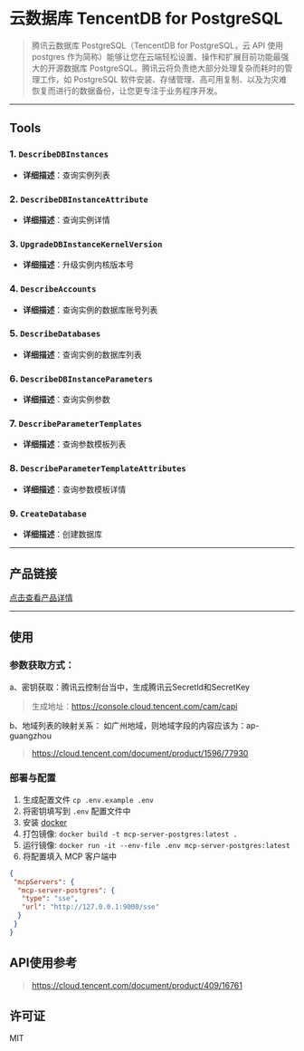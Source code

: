 # 云数据库 TencentDB for PostgreSQL
> 腾讯云数据库 PostgreSQL（TencentDB for PostgreSQL，云 API 使用 postgres 作为简称）能够让您在云端轻松设置、操作和扩展目前功能最强大的开源数据库 PostgreSQL。腾讯云将负责绝大部分处理复杂而耗时的管理工作，如 PostgreSQL 软件安装、存储管理、高可用复制、以及为灾难恢复而进行的数据备份，让您更专注于业务程序开发。

---

## Tools

### 1. `DescribeDBInstances`
- **详细描述**：查询实例列表

### 2. `DescribeDBInstanceAttribute`
- **详细描述**：查询实例详情

### 3. `UpgradeDBInstanceKernelVersion`
- **详细描述**：升级实例内核版本号

### 4. `DescribeAccounts`
- **详细描述**：查询实例的数据库账号列表

### 5. `DescribeDatabases`
- **详细描述**：查询实例的数据库列表

### 6. `DescribeDBInstanceParameters`
- **详细描述**：查询实例参数

### 7. `DescribeParameterTemplates`
- **详细描述**：查询参数模板列表

### 8. `DescribeParameterTemplateAttributes`
- **详细描述**：查询参数模板详情

### 9. `CreateDatabase`
- **详细描述**：创建数据库



---

## 产品链接
[点击查看产品详情](https://cloud.tencent.com/product/postgres)

---

## 使用


### 参数获取方式：

a、密钥获取：腾讯云控制台当中，生成腾讯云SecretId和SecretKey
> 生成地址：https://console.cloud.tencent.com/cam/capi

b、地域列表的映射关系：
如广州地域，则地域字段的内容应该为：ap-guangzhou
> https://cloud.tencent.com/document/product/1596/77930


### 部署与配置
1. 生成配置文件
   `cp .env.example .env`
2. 将密钥填写到 `.env` 配置文件中
3. 安装 [docker](https://www.docker.com/)
4. 打包镜像: `docker build -t mcp-server-postgres:latest .`
5. 运行镜像: `docker run -it --env-file .env mcp-server-postgres:latest`
6. 将配置填入 MCP 客户端中
```json
{
 "mcpServers": {
  "mcp-server-postgres": {
   "type": "sse",
   "url": "http://127.0.0.1:9000/sse"
  }
 }
}
```

## API使用参考

>https://cloud.tencent.com/document/product/409/16761



## 许可证

MIT
